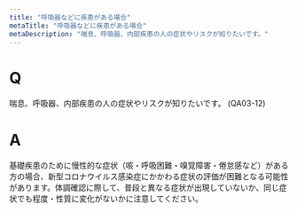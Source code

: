 ```yaml
---
title: "呼吸器などに疾患がある場合"
metaTitle: "呼吸器などに疾患がある場合"
metaDescription: "喘息、呼吸器、内部疾患の人の症状やリスクが知りたいです。"
---
```


# Q
喘息、呼吸器、内部疾患の人の症状やリスクが知りたいです。
(QA03-12)
​
# A
基礎疾患のために慢性的な症状（咳・呼吸困難・嗅覚障害・倦怠感など）がある方の場合、新型コロナウイルス感染症にかかわる症状の評価が困難となる可能性があります。体調確認に際して、普段と異なる症状が出現していないか、同じ症状でも程度・性質に変化がないかに注意してください。